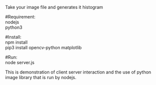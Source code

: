 Take your image file and generates it histogram

#Requirement:  
nodejs  
python3

#Install:  
npm install  
pip3 install opencv-python matplotlib  

#Run:  
node server.js

This is demonstration of client server interaction and the use of python image library that is run by nodejs.
